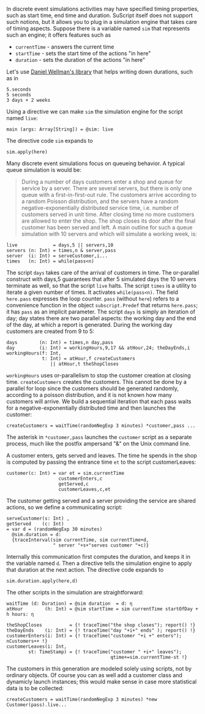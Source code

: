 In discrete event simulations activities may have specified timing properties, such as start time, end time and duration. SuScript itself does not support such notions, but it allows you to plug in a simulation engine that takes care of timing aspects.
Suppose there is a variable named `sim` that represents such an engine; it offers features such as
  * `currentTime` - answers the current time
  * `startTime` - sets the start time of the actions "in here"
  * `duration` - sets the duration of the actions "in here"

Let's use [Daniel Wellman's library](http://blog.danielwellman.com/2009/03/pimp-my-library-5minutes-with-the-time-and-money-library.html) that helps writing down durations, such as in
```
5.seconds
5 seconds
3 days + 2 weeks
```

Using a directive we can make `sim` the simulation engine for the script named `live`:
```
main (args: Array[String]) = @sim: live
```
The directive code `sim` expands to
```
sim.apply(here)
```
Many discrete event simulations focus on queueing behavior. A typical queue simulation is would be:
> During a number of days customers  enter a shop  and queue for service by a server. There are several servers, but there is only one queue with a first-in-first-out rule. The customers arrive according to a random Poisson distribution, and the servers have a random negative-exponen­tially distributed service time,  i.e. number of customers served in unit time. After closing time no more customers are allowed to enter the shop. The shop closes its door after the final customer has been served and left.
A main outline for such a queue simulation with 10 servers and which will simulate a working week, is:
```
live             = days,5 || servers,10
servers (n: Int) = times,n & server,pass
server  (i: Int) = serveCustomer,i...
times   (n: Int) = while(pass<n)
```
The script `days` takes care of the arrival of customers in time. The or-parallel construct with days,5 guarantees that after 5 simulated days the 10 servers terminate as well, so that the script `live` halts.
The script `times` is a utility to iterate a given number of times. It activates `while(pass<n)`.
The field `here.pass` expresses the loop counter. `pass` (without `here`) refers to a convenience function in the object `subscript.Predef` that returns `here.pass`; it has `pass`  as an implicit parameter.
The script `days` is simply an iteration of day; day states there are two parallel aspects: the working day and the end of the day, at which a report is generated. During the working day customers are created from 9 to 5:
```
days        (n: Int) = times,n day,pass
day         (i: Int) = workingHours,9,17 && atHour,24; theDayEnds,i
workingHours(f: Int,
             t: Int) = atHour,f createCustomers
           	    || atHour,t theShopCloses
```
`workingHours` uses or-parallelism to stop the customer creation at closing time.
`createCustomers` creates the customers. This cannot be done by a parallel for loop since the customers should be generated randomly, according to a poisson distribution, and it is not known how many customers will arrive. We build a sequential iteration that each pass waits for a negative-exponentially distributed time and then launches the customer:
```
createCustomers = waitTime(randomNegExp 3 minutes) *customer,pass ...
```
The asterisk in `*customer,pass` launches the `customer` script as a separate process, much like the postfix ampersand "&" on the Unix command line.

A customer enters, gets served and leaves. The time he spends in the shop is computed by passing the entrance time `et` to the script customerLeaves:
```
customer(c: Int) = var et = sim.currentTime
              	   customerEnters,c 
              	   getServed,c
              	   customerLeaves,c,et
```
The customer getting served and a server providing the service are shared actions, so we define a communicating script:
```
serveCustomer(s: Int) ,
getServed    (c: Int)
= var d = (randomNegExp 30 minutes)
  @sim.duration = d:
  {traceInterval(sim currentTime, sim currentTime+d,
                 " server "+s+"serves customer "+c)}
```
Internally this communication first computes the duration, and keeps it in the variable named `d`. Then a directive tells the simulation engine to apply that duration at the next action. The directive code expands to
```
sim.duration.apply(here,d)
```
The other scripts in the simulation are straightforward:
```
waitTime (d: Duration) = @sim duration  = d: η
atHour        (h: Int) = @sim startTime = sim currentTime startOfDay + h hours: η

theShopCloses          = {! traceTime("the shop closes"); report() !}
theDayEnds    (i: Int) = {! traceTime("day "+i+" ends" ); report() !}
customerEnters(i: Int) = {! traceTime("customer "+i +" enters"); nCustomers++ !}
customerLeaves(i: Int, 
        st: TimeStamp) = {! traceTime("customer " +i+" leaves"); 
                                      qtime+=sim.currentTime-st !}
```
The customers in this generation are modeled solely using scripts, not by ordinary objects. Of course you can as well add a customer class and dynamicly launch instances;  this would make sense in case more statistical data is to be collected:
```
createCustomers = waitTime(randomNegExp 3 minutes) *new Customer(pass).live...
```